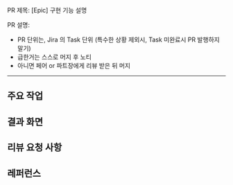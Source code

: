 PR 제목: [Epic] 구현 기능 설명 

PR 설명: 
- PR 단위는, Jira 의 Task 단위 (특수한 상황 제외시,  Task  미완료시 PR 발행하지 말기)
- 급한거는 스스로 머지 후 노티
- 아니면 페어 or 파트장에게 리뷰 받은 뒤 머지



--- 

## 주요 작업




## 결과 화면




## 리뷰 요청 사항



## 레퍼런스
